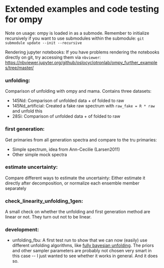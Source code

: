 # Extended examples and code testing for ompy

Note on usage:
ompy is loaded in as a submode. Remember to initialize recursively if you want to
use submodules within the submodule: `git submodule update --init --recursive`

Rendering jupyter notebooks:
If you have problems rendering the notebooks directly on git, try accessing them via `nbviewer`: https://nbviewer.jupyter.org/github/oslocyclotronlab/ompy_further_examples/tree/master/


### unfolding:
Comparison of unfolding with ompy and mama. Contains three datasets:
- 145Nd: Comparison of unfolded data + of folded to raw
- 145Nd_artificial: Created a fake raw spectrum with `raw_fake = R * raw` and unfold this
- 28Si: Comparison of unfolded data + of folded to raw

### first generation:
Get primaries from all generation spectra and compare to the tru primaries:
- Simple spectrum, idea from Ann-Cecilie (Larsen2011)
- Other simple mock spectra

### estimate uncertainty:
Compare different ways to estimate the uncertainty: Either estimate it directly after decomposition, or normalize each ensemble member separately

### check_linearity_unfolding_1gen:
A small check on whether the unfolding and first generation method are linear or not. They turn out not to be linear.

### development:
- unfolding_fbu:
  A first test run to show that we can now (easily) use different unfolding algorithms, like [fully bayesian unfolding](https://arxiv.org/abs/1201.4612). The priors and other sampler parameters are probably not chosen very smart in this case -- I just wanted to see whether it works in general. And it does so.


